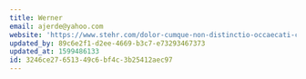 ```yaml
---
title: Werner
email: ajerde@yahoo.com
website: 'https://www.stehr.com/dolor-cumque-non-distinctio-occaecati-consequuntur'
updated_by: 89c6e2f1-d2ee-4669-b3c7-e73293467373
updated_at: 1599486133
id: 3246ce27-6513-49c6-bf4c-3b25412aec97
---
```

